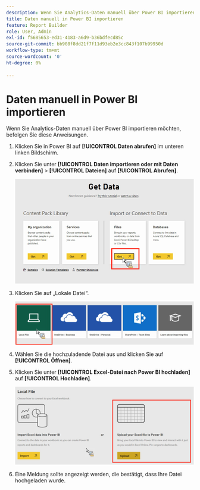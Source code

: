 ```yaml
---
description: Wenn Sie Analytics-Daten manuell über Power BI importieren möchten, befolgen Sie diese Anweisungen.
title: Daten manuell in Power BI importieren
feature: Report Builder
role: User, Admin
exl-id: f5685653-ed31-4183-a6d9-b36bdfecd85c
source-git-commit: bb908f8dd21f7f11d93eb2e3cc843f107b99950d
workflow-type: tm+mt
source-wordcount: '0'
ht-degree: 0%

---
```


# Daten manuell in Power BI importieren

Wenn Sie Analytics-Daten manuell über Power BI importieren möchten, befolgen Sie diese Anweisungen.

1. Klicken Sie in Power BI auf **[!UICONTROL Daten abrufen]** im unteren linken Bildschirm.
1. Klicken Sie unter **[!UICONTROL Daten importieren oder mit Daten verbinden]** > **[!UICONTROL Dateien]** auf **[!UICONTROL Abrufen]**.

   ![Klicken Sie unter „Importieren“ oder „Mit Daten verbinden“ auf das Symbol „Abrufen“.](assets/get-data.png)

1. Klicken Sie auf „Lokale Datei“.

   ![Klicken Sie auf das Symbol „Lokale Datei“.](assets/local-file.png)

1. Wählen Sie die hochzuladende Datei aus und klicken Sie auf **[!UICONTROL Öffnen]**.
1. Klicken Sie unter **[!UICONTROL Excel-Datei nach Power BI hochladen]** auf **[!UICONTROL Hochladen]**.

   ![Klicken Sie auf „Hochladen“, um Ihre Excel-Datei hochzuladen.](assets/upload-excel-file.png)

1. Eine Meldung sollte angezeigt werden, die bestätigt, dass Ihre Datei hochgeladen wurde.
